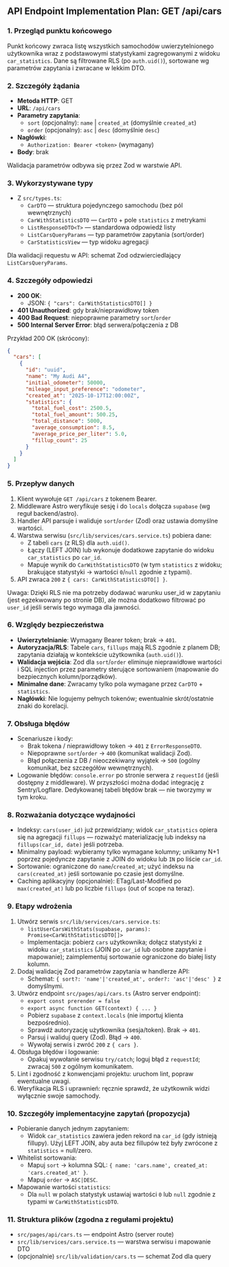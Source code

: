 ## API Endpoint Implementation Plan: GET /api/cars

### 1. Przegląd punktu końcowego

Punkt końcowy zwraca listę wszystkich samochodów uwierzytelnionego użytkownika wraz z podstawowymi statystykami zagregowanymi z widoku `car_statistics`. Dane są filtrowane RLS (po `auth.uid()`), sortowane wg parametrów zapytania i zwracane w lekkim DTO.

### 2. Szczegóły żądania

- **Metoda HTTP**: GET
- **URL**: `/api/cars`
- **Parametry zapytania**:
  - `sort` (opcjonalny): `name` | `created_at` (domyślnie `created_at`)
  - `order` (opcjonalny): `asc` | `desc` (domyślnie `desc`)
- **Nagłówki**:
  - `Authorization: Bearer <token>` (wymagany)
- **Body**: brak

Walidacja parametrów odbywa się przez Zod w warstwie API.

### 3. Wykorzystywane typy

- Z `src/types.ts`:
  - `CarDTO` — struktura pojedynczego samochodu (bez pól wewnętrznych)
  - `CarWithStatisticsDTO` — `CarDTO` + pole `statistics` z metrykami
  - `ListResponseDTO<T>` — standardowa odpowiedź listy
  - `ListCarsQueryParams` — typ parametrów zapytania (sort/order)
  - `CarStatisticsView` — typ widoku agregacji

Dla walidacji requestu w API: schemat Zod odzwierciedlający `ListCarsQueryParams`.

### 4. Szczegóły odpowiedzi

- **200 OK**:
  - JSON: `{ "cars": CarWithStatisticsDTO[] }`
- **401 Unauthorized**: gdy brak/nieprawidłowy token
- **400 Bad Request**: niepoprawne parametry `sort`/`order`
- **500 Internal Server Error**: błąd serwera/połączenia z DB

Przykład 200 OK (skrócony):

```json
{
  "cars": [
    {
      "id": "uuid",
      "name": "My Audi A4",
      "initial_odometer": 50000,
      "mileage_input_preference": "odometer",
      "created_at": "2025-10-17T12:00:00Z",
      "statistics": {
        "total_fuel_cost": 2500.5,
        "total_fuel_amount": 500.25,
        "total_distance": 5000,
        "average_consumption": 8.5,
        "average_price_per_liter": 5.0,
        "fillup_count": 25
      }
    }
  ]
}
```

### 5. Przepływ danych

1. Klient wywołuje `GET /api/cars` z tokenem Bearer.
2. Middleware Astro weryfikuje sesję i do `locals` dołącza `supabase` (wg reguł backend/astro).
3. Handler API parsuje i waliduje `sort`/`order` (Zod) oraz ustawia domyślne wartości.
4. Warstwa serwisu (`src/lib/services/cars.service.ts`) pobiera dane:
   - Z tabeli `cars` (z RLS) dla `auth.uid()`.
   - Łączy (LEFT JOIN) lub wykonuje dodatkowe zapytanie do widoku `car_statistics` po `car_id`.
   - Mapuje wynik do `CarWithStatisticsDTO` (w tym `statistics` z widoku; brakujące statystyki → wartości `0`/`null` zgodnie z typami).
5. API zwraca `200` z `{ cars: CarWithStatisticsDTO[] }`.

Uwaga: Dzięki RLS nie ma potrzeby dodawać warunku user_id w zapytaniu (jest egzekwowany po stronie DB), ale można dodatkowo filtrować po `user_id` jeśli serwis tego wymaga dla jawności.

### 6. Względy bezpieczeństwa

- **Uwierzytelnianie**: Wymagany Bearer token; brak → `401`.
- **Autoryzacja/RLS**: Tabele `cars`, `fillups` mają RLS zgodnie z planem DB; zapytania działają w kontekście użytkownika (`auth.uid()`).
- **Walidacja wejścia**: Zod dla `sort`/`order` eliminuje nieprawidłowe wartości i SQL injection przez parametry sterujące sortowaniem (mapowanie do bezpiecznych kolumn/porządków).
- **Minimalne dane**: Zwracamy tylko pola wymagane przez `CarDTO` + `statistics`.
- **Nagłówki**: Nie logujemy pełnych tokenów; ewentualnie skrót/ostatnie znaki do korelacji.

### 7. Obsługa błędów

- Scenariusze i kody:
  - Brak tokena / nieprawidłowy token → `401` z `ErrorResponseDTO`.
  - Niepoprawne `sort`/`order` → `400` (komunikat walidacji Zod).
  - Błąd połączenia z DB / nieoczekiwany wyjątek → `500` (ogólny komunikat, bez szczegółów wewnętrznych).
- Logowanie błędów: `console.error` po stronie serwera z `requestId` (jeśli dostępny z middleware). W przyszłości można dodać integrację z Sentry/Logflare. Dedykowanej tabeli błędów brak — nie tworzymy w tym kroku.

### 8. Rozważania dotyczące wydajności

- Indeksy: `cars(user_id)` już przewidziany; widok `car_statistics` opiera się na agregacji `fillups` — rozważyć materializację lub indeksy na `fillups(car_id, date)` jeśli potrzeba.
- Minimalny payload: wybieramy tylko wymagane kolumny; unikamy N+1 poprzez pojedyncze zapytanie z JOIN do widoku lub `IN` po liście `car_id`.
- Sortowanie: ograniczone do `name`/`created_at`; użyć indeksu na `cars(created_at)` jeśli sortowanie po czasie jest domyślne.
- Caching aplikacyjny (opcjonalnie): ETag/Last-Modified po `max(created_at)` lub po liczbie `fillups` (out of scope na teraz).

### 9. Etapy wdrożenia

1. Utwórz serwis `src/lib/services/cars.service.ts`:
   - `listUserCarsWithStats(supabase, params): Promise<CarWithStatisticsDTO[]>`
   - Implementacja: pobierz `cars` użytkownika; dołącz statystyki z widoku `car_statistics` (JOIN po `car_id` lub osobne zapytanie i mapowanie); zaimplementuj sortowanie ograniczone do białej listy kolumn.
2. Dodaj walidację Zod parametrów zapytania w handlerze API:
   - Schemat: `{ sort?: 'name'|'created_at', order?: 'asc'|'desc' }` z domyślnymi.
3. Utwórz endpoint `src/pages/api/cars.ts` (Astro server endpoint):
   - `export const prerender = false`
   - `export async function GET(context) { ... }`
   - Pobierz `supabase` z `context.locals` (nie importuj klienta bezpośrednio).
   - Sprawdź autoryzację użytkownika (sesja/token). Brak → `401`.
   - Parsuj i waliduj query (Zod). Błąd → `400`.
   - Wywołaj serwis i zwróć `200` z `{ cars }`.
4. Obsługa błędów i logowanie:
   - Opakuj wywołanie serwisu `try/catch`; loguj błąd z `requestId`; zwracaj `500` z ogólnym komunikatem.
5. Lint i zgodność z konwencjami projektu: uruchom lint, popraw ewentualne uwagi.
6. Weryfikacja RLS i uprawnień: ręcznie sprawdź, że użytkownik widzi wyłącznie swoje samochody.

### 10. Szczegóły implementacyjne zapytań (propozycja)

- Pobieranie danych jednym zapytaniem:
  - Widok `car_statistics` zawiera jeden rekord na `car_id` (gdy istnieją fillupy). Użyj LEFT JOIN, aby auta bez fillupów też były zwrócone z `statistics` = null/zero.
- Whitelist sortowania:
  - Mapuj `sort` → kolumna SQL: `{ name: 'cars.name', created_at: 'cars.created_at' }`.
  - Mapuj `order` → `ASC|DESC`.
- Mapowanie wartości `statistics`:
  - Dla `null` w polach statystyk ustawiaj wartości `0` lub `null` zgodnie z typami w `CarWithStatisticsDTO`.

### 11. Struktura plików (zgodna z regułami projektu)

- `src/pages/api/cars.ts` — endpoint Astro (server route)
- `src/lib/services/cars.service.ts` — warstwa serwisu i mapowanie DTO
- (opcjonalnie) `src/lib/validation/cars.ts` — schemat Zod dla query
